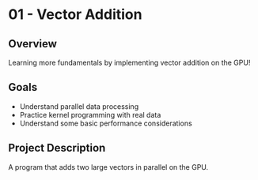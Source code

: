 # 01 - Vector Addition

## Overview
Learning more fundamentals by implementing vector addition on the GPU!

## Goals
- Understand parallel data processing
- Practice kernel programming with real data
- Understand some basic performance considerations

## Project Description
A program that adds two large vectors in parallel on the GPU.
